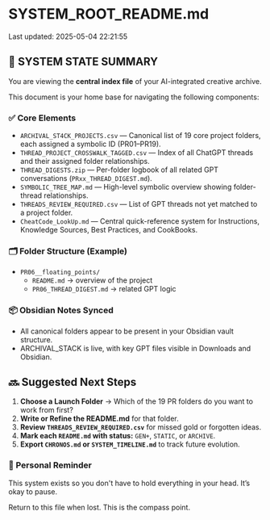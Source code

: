 # SYSTEM_ROOT_README.md
Last updated: 2025-05-04 22:21:55

## 🧭 SYSTEM STATE SUMMARY

You are viewing the **central index file** of your AI-integrated creative archive.

This document is your home base for navigating the following components:

### ✅ Core Elements
- `ARCHIVAL_ST4CK_PROJECTS.csv` — Canonical list of 19 core project folders, each assigned a symbolic ID (PR01–PR19).
- `THREAD_PROJECT_CROSSWALK_TAGGED.csv` — Index of all ChatGPT threads and their assigned folder relationships.
- `THREAD_DIGESTS.zip` — Per-folder logbook of all related GPT conversations (`PRxx_THREAD_DIGEST.md`).
- `SYMBOLIC_TREE_MAP.md` — High-level symbolic overview showing folder-thread relationships.
- `THREADS_REVIEW_REQUIRED.csv` — List of GPT threads not yet matched to a project folder.
- `CheatCode_LookUp.md` — Central quick-reference system for Instructions, Knowledge Sources, Best Practices, and CookBooks.

### 🗂 Folder Structure (Example)
- `PR06__floating_points/`
  - `README.md` → overview of the project
  - `PR06_THREAD_DIGEST.md` → related GPT logic

### 📦 Obsidian Notes Synced
- All canonical folders appear to be present in your Obsidian vault structure.
- ARCHIVAL_STACK is live, with key GPT files visible in Downloads and Obsidian.

## 🔜 Suggested Next Steps
1. **Choose a Launch Folder** → Which of the 19 PR folders do you want to work from first?
2. **Write or Refine the README.md** for that folder.
3. **Review `THREADS_REVIEW_REQUIRED.csv`** for missed gold or forgotten ideas.
4. **Mark each `README.md` with status:** `GEN+`, `STATIC`, or `ARCHIVE`.
5. **Export `CHRONOS.md` or `SYSTEM_TIMELINE.md`** to track future evolution.

### 🌱 Personal Reminder
This system exists so you don't have to hold everything in your head. It’s okay to pause.

Return to this file when lost. This is the compass point.